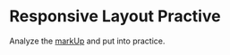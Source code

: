 # Responsive Layout Practive

Analyze the [markUp] and put into practice.


[markUp]: <https://xd.adobe.com/spec/3bcaad42-bd8a-415e-6274-08b282cfb769-4dfb/>